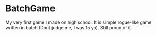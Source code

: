 # BatchGame
My very first game I made on high school. It is simple rogue-like game written in batch (Dont judge me, I was 15 yo). Still proud of it.
